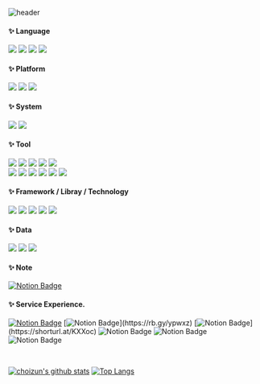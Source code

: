 <div align="left"> 

![header](https://capsule-render.vercel.app/api?type=waving&height=200&color=f1f1f1&text=Well%20Begun%20is%20Half%20Done.&fontSize=30&fontAlignY=30)

#### ✨ Language
<img src="https://img.shields.io/badge/KOTLIN-7F52FF?style=for-the-badge&logo=Kotlin&logoColor=white">
<img src="https://img.shields.io/badge/JAVA-007396?style=for-the-badge&logo=Java&logoColor=white">
<img src="https://img.shields.io/badge/SWIFT-F05138?style=for-the-badge&logo=Swift&logoColor=white">
<img src="https://img.shields.io/badge/SQL-003B57?style=for-the-badge&logo=sql&logoColor=white">

#### ✨ Platform 
<img src="https://img.shields.io/badge/ANDROID-34A853?style=for-the-badge&logo=android&logoColor=white">
<img src="https://img.shields.io/badge/IOS-000000?style=for-the-badge&logo=ios&logoColor=white">
<img src="https://img.shields.io/badge/AWS-232F3E?style=for-the-badge&logo=aws&logoColor=white">

#### ✨ System
<img src="https://img.shields.io/badge/Window-80B3FF?style=for-the-badge&logo=Window&logoColor=white">
<img src="https://img.shields.io/badge/MacOS-000000?style=for-the-badge&logo=MacOS&logoColor=white">

#### ✨ Tool
<img src="https://img.shields.io/badge/androidstudio-3DDC84?style=for-the-badge&logo=androidstudio&logoColor=white">
<img src="https://img.shields.io/badge/xcode-147EFB?style=for-the-badge&logo=xcode&logoColor=white">
<img src="https://img.shields.io/badge/fork-2563EB?style=for-the-badge&logo=Fork&logoColor=white">
<img src="https://img.shields.io/badge/VisualStudio-302E31?style=for-the-badge&logo=VisualStudio&logoColor=white">
<img src="https://img.shields.io/badge/postman-FF6C37?style=for-the-badge&logo=postman&logoColor=white">
<br/>
<img src="https://img.shields.io/badge/Git-F05032?style=for-the-badge&logo=Git&logoColor=white">
<img src="https://img.shields.io/badge/swagger-85EA2D?style=for-the-badge&logo=swagger&logoColor=white">
<img src="https://img.shields.io/badge/notion-000000?style=for-the-badge&logo=notion&logoColor=white">
<img src="https://img.shields.io/badge/slack-4A154B?style=for-the-badge&logo=slack&logoColor=white">
<img src="https://img.shields.io/badge/Jira-0052CC?style=for-the-badge&logo=Jira&logoColor=white">
<img src="https://img.shields.io/badge/Teams-4B69B6?style=for-the-badge&logo=Teams&logoColor=white">

#### ✨ Framework / Libray / Technology
<img src="https://img.shields.io/badge/jetpackcompose-4285F4?style=for-the-badge&logo=jetpackcompose&logoColor=white">
<img src="https://img.shields.io/badge/swift-F05138?style=for-the-badge&logo=swift&logoColor=white">
<img src="https://img.shields.io/badge/react-61DAFB?style=for-the-badge&logo=react&logoColor=white">
<img src="https://img.shields.io/badge/nodedot.js-5FA04E?style=for-the-badge&logo=nodedotjs&logoColor=white">
<img src="https://img.shields.io/badge/mysql-4479A1?style=for-the-badge&logo=mysql&logoColor=white">

#### ✨ Data
<img src="https://img.shields.io/badge/googleanalytics-E37400?style=for-the-badge&logo=googleanalytics&logoColor=white">
<img src="https://img.shields.io/badge/googleads-4285F4?style=for-the-badge&logo=googleads&logoColor=white">
<img src="https://img.shields.io/badge/firebase-DD2C00?style=for-the-badge&logo=firebase&logoColor=white">

#### ✨ Note
[![Notion Badge](https://img.shields.io/badge/-Notion-92a8d1?logo=notion&logoColor=white&link=https://rb.gy/bqquc)](https://rb.gy/bqquc)

#### ✨ Service Experience.
[![Notion Badge](https://img.shields.io/badge/TimeMate-FD415E?logo=googleplay&logoColor=white&link=https://shorturl.at/NaYvt)](https://shorturl.at/NaYvt)
[![Notion Badge](https://img.shields.io/badge/에구머니(1.57천)-0D96F6?logo=googleplay&logoColor=white&link=https://rb.gy/ypwxz)](https://rb.gy/ypwxz)
[![Notion Badge](https://img.shields.io/badge/GodChoice(3.24천)-ECD53F?logo=googleplay&logoColor=white&link=https://shorturl.at/KXXoc)](https://shorturl.at/KXXoc)
![Notion Badge](https://img.shields.io/badge/GodChoice-ECD53F?logo=appstore&logoColor=white)
![Notion Badge](https://img.shields.io/badge/FindLaw(6.66천)-83B81A?logo=googleplay&logoColor=white)
![Notion Badge](https://img.shields.io/badge/FindLaw-83B81A?logo=appstore&logoColor=white)

<br/>



[![choizun's github stats](https://github-readme-stats-sigma-five.vercel.app/api?username=runa2012&count_private=true&custom_title=Choizun's&nbsp;github&nbsp;👀&theme=dracula)](https://github.com/anuraghazra/github-readme-stats)
[![Top Langs](https://github-readme-stats.vercel.app/api/top-langs/?username=runa2012&layout=compact&custom_title=My&nbsp;Language&nbsp;⌨️&theme=dracula)](https://github.com/anuraghazra/github-readme-stats)


